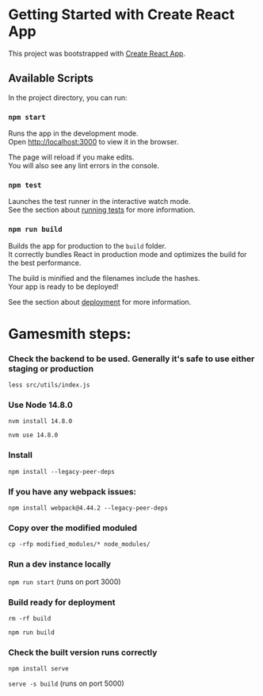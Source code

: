 # Getting Started with Create React App

This project was bootstrapped with [Create React App](https://github.com/facebook/create-react-app).

## Available Scripts

In the project directory, you can run:

### `npm start`

Runs the app in the development mode.\
Open [http://localhost:3000](http://localhost:3000) to view it in the browser.

The page will reload if you make edits.\
You will also see any lint errors in the console.

### `npm test`

Launches the test runner in the interactive watch mode.\
See the section about [running tests](https://facebook.github.io/create-react-app/docs/running-tests) for more information.

### `npm run build`

Builds the app for production to the `build` folder.\
It correctly bundles React in production mode and optimizes the build for the best performance.

The build is minified and the filenames include the hashes.\
Your app is ready to be deployed!

See the section about [deployment](https://facebook.github.io/create-react-app/docs/deployment) for more information.

# Gamesmith steps:

### Check the backend to be used. Generally it's safe to use either staging or production
`less src/utils/index.js`

### Use Node 14.8.0
`nvm install 14.8.0`

`nvm use 14.8.0`

### Install
`npm install --legacy-peer-deps`

### If you have any webpack issues:
`npm install webpack@4.44.2 --legacy-peer-deps`

### Copy over the modified moduled
`cp -rfp modified_modules/* node_modules/`

### Run a dev instance locally
`npm run start` (runs on port 3000)

### Build ready for deployment
`rm -rf build`

`npm run build`

### Check the built version runs correctly
`npm install serve`

`serve -s build` (runs on port 5000)
